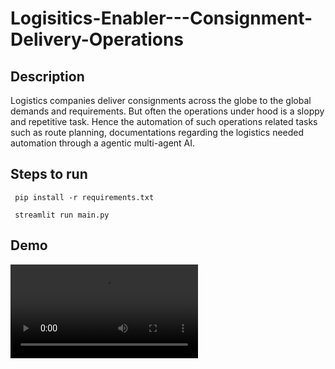 # Logisitics-Enabler---Consignment-Delivery-Operations

## Description

Logistics companies deliver consignments across the globe to the global demands and requirements. But often the operations under hood is a sloppy and repetitive task. Hence the automation of such operations related tasks such as route planning, documentations regarding the logistics needed automation through  a agentic multi-agent AI.

## Steps to run

``` pip install -r requirements.txt```

``` streamlit run main.py```

## Demo

![Live Demo](multi_agent_agentic_ai_demo.mkv)

